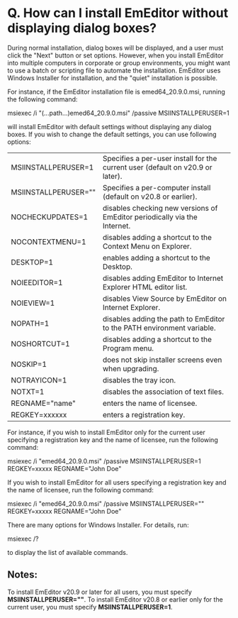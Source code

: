 # Q. How can I install EmEditor without displaying dialog boxes?

During normal installation, dialog boxes will be displayed, and a user must click the "Next" button or set options. However, when you install EmEditor into multiple computers in corporate or group environments, you might want to use a batch or
scripting file to automate the installation. EmEditor uses Windows Installer for installation, and the "quiet" installation is possible.

For instance, if the EmEditor installation file is emed64\_20.9.0.msi, running the following command:

msiexec /i "(...path...)emed64\_20.9.0.msi" /passive MSIINSTALLPERUSER=1

will install EmEditor with default settings without displaying any dialog boxes. If you wish to change the default settings, you can use following options:

|     |     |
| --- | --- |
| MSIINSTALLPERUSER=1 | Specifies a per-user install for the current user (default on v20.9 or later). |
| MSIINSTALLPERUSER="" | Specifies a per-computer install (default on v20.8 or earlier). |
| NOCHECKUPDATES=1 | disables checking new versions of EmEditor periodically via the Internet. |
| NOCONTEXTMENU=1 | disables adding a shortcut to the Context Menu on Explorer. |
| DESKTOP=1 | enables adding a shortcut to the Desktop. |
| NOIEEDITOR=1 | disables adding EmEditor to Internet Explorer HTML editor list. |
| NOIEVIEW=1 | disables View Source by EmEditor on Internet Explorer. |
| NOPATH=1 | disables adding the path to EmEditor to the PATH environment variable. |
| NOSHORTCUT=1 | disables adding a shortcut to the Program menu. |
| NOSKIP=1 | does not skip installer screens even when upgrading. |
| NOTRAYICON=1 | disables the tray icon. |
| NOTXT=1 | disables the association of text files. |
| REGNAME="name" | enters the name of licensee. |
| REGKEY=xxxxxx | enters a registration key. |

For instance, if you wish to install EmEditor only for the current user specifying a registration key and the name of licensee, run the following command:

msiexec /i "emed64\_20.9.0.msi" /passive MSIINSTALLPERUSER=1 REGKEY=xxxxx REGNAME="John Doe"

If you wish to install EmEditor for all users specifying a registration key and the name of licensee, run the following command:

msiexec /i "emed64\_20.9.0.msi" /passive MSIINSTALLPERUSER="" REGKEY=xxxxx REGNAME="John Doe"

There are many options for Windows Installer. For details, run:

msiexec /?

to display the list of available commands.

## Notes:

To install EmEditor v20.9 or later for all users, you must specify **MSIINSTALLPERUSER=""**. To install EmEditor v20.8 or earlier only for the current user, you must specify **MSIINSTALLPERUSER=1**.
